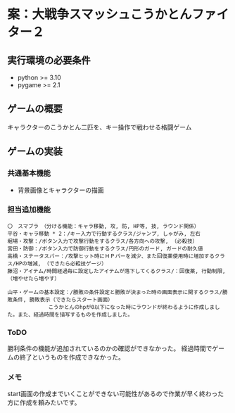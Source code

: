 # 案：大戦争スマッシュこうかとんファイター２

## 実行環境の必要条件
* python >= 3.10
* pygame >= 2.1

## ゲームの概要
キャラクターのこうかとん二匹を、キー操作で戦わせる格闘ゲーム

## ゲームの実装
### 共通基本機能
* 背景画像とキャラクターの描画

### 担当追加機能
	〇　スマブラ　（分ける機能：キャラ移動, 攻, 防, HP等, 技, ラウンド関係）
	平谷・キャラ移動 * 2：/キー入力で行動するクラス/ジャンプ, しゃがみ, 左右
	堀場・攻撃：/ボタン入力で攻撃行動をするクラス/各方向への攻撃, （必殺技）
	宮田・防御：/ボタン入力で防御行動をするクラス/円形のガード, ガードの耐久値
	高橋・ステータスバー：/攻撃ヒット時にＨＰバーを減少、また回復薬使用時に増加するクラス/HPの増減, （できたら必殺技ゲージ）
	藤沼・アイテム/時間経過毎に設定したアイテムが落下してくるクラス/：回復薬, 行動制限, （増やせたら増やす）
 
	山平・ゲームの基本設定：/勝敗の条件設定と勝敗が決まった時の画面表示に関するクラス/勝敗条件, 勝敗表示（できたらスタート画面）
 			　　　こうかとんのhpが0以下になった時にラウンドが終わるように作成しました。また、経過時間を描写するものを作成しました。
### ToDO
勝利条件の機能が追加されているのかの確認ができなかった。
経過時間でゲームの終了というものを作成できなかった。

### メモ
start画面の作成までいくことができない可能性があるので作業が早く終わった方に作成を頼みたいです。
